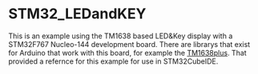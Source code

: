 # STM32_LEDandKEY

This is an example using the TM1638 based LED&Key display with a STM32F767 Nucleo-144 development board. There are librarys that exist for Arduino that work with this board, for example the [TM1638plus](https://github.com/gavinlyonsrepo/TM1638plus). That provided a refernce for this example for use in STM32CubeIDE.
